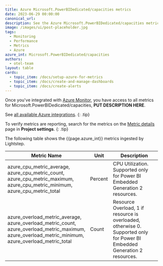 ```yaml
---
title: Azure Microsoft.PowerBIDedicated/capacities metrics
date: 2023-06-29 00:00:00
canonical_url:
description: See the Azure Microsoft.PowerBIDedicated/capacities metrics ingested by Lightstep Observability
image: /images/ui/post-placeholder.jpg
tags:
  - Monitoring
  - Performance
  - Metrics
  - Azure
azure_int: Microsoft.PowerBIDedicated/capacities
authors:
  - otel-team
layout: table
cards:
  - topic_item: /docs/setup-azure-for-metrics
  - topic_item: /docs/create-and-manage-dashboards
  - topic_item: /docs/create-alerts
---
```

Once you've integrated with [Azure Monitor](/docs/setup-azure-for-metrics), you have access to all metrics for Microsoft.PowerBIDedicated/capacities, **PUT DESCRIPTION HERE**. 

See [all available Azure integrations](/docs/azure-metrics).
{: .tip}

To verify metrics are reporting, search for the metrics on the [Metric details](/docs/manage-metric-details) page in **Project settings**.
{: .tip}

The following table shows the {{page.azure_int}} metrics ingested by Lightstep.
<table class="table-aws">
<colgroup><col span="1" style="width: 35%;" /><col span="1" style="width: 15%;" /><col span="1" style="width: 35%;" /></colgroup>
  <thead>
    <th>Metric Name</th>
    <th>Unit</th>
    <th>Description</th>
  </thead>
  <tr>
    <td>azure_cpu_metric_average, azure_cpu_metric_count, azure_cpu_metric_maximum, azure_cpu_metric_minimum, azure_cpu_metric_total</td>
    <td>Percent</td>
    <td>CPU Utilization. Supported only for Power BI Embedded Generation 2 resources.</td>
  </tr>
  <tr>
    <td>azure_overload_metric_average, azure_overload_metric_count, azure_overload_metric_maximum, azure_overload_metric_minimum, azure_overload_metric_total</td>
    <td>Count</td>
    <td>Resource Overload, 1 if resource is overloaded, otherwise 0. Supported only for Power BI Embedded Generation 2 resources.</td>
  </tr>
</table>
